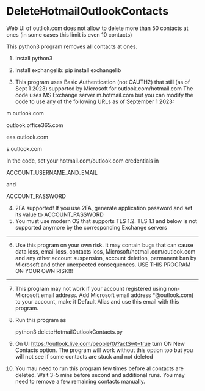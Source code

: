# DeleteHotmailOutlookContacts

Web UI of outllok.com does not allow to delete more than 50 contacts at ones (in some cases this limit is even 10 contacts)

This python3 program removes all contacts at ones.

1. Install python3
2. Install exchangelib:
pip install exchangelib

4. This program uses Basic Authentication (not OAUTH2) that still (as of Sept 1 2023) supported by Microsoft for outlook.com/hotmail.com
   The code uses MS Exchange server m.hotmail.com but you can modify the code to use any of the following URLs as of September 1 2023:

m.outlook.com

outlook.office365.com

eas.outlook.com

s.outlook.com


In the code, set your hotmail.com/outlook.com credentials in

ACCOUNT_USERNAME_AND_EMAIL

and

ACCOUNT_PASSWORD

4. 2FA supported! If you use 2FA, generate application password and set its value to ACCOUNT_PASSWORD
5. You must use modern OS that supports TLS 1.2. TLS 1.1 and below is not supported anymore by the corresponding Exchange servers
*****************************************************************************
6. Use this program on your own risk. It may contain bugs that can cause data loss, email loss, contacts loss,
   Microsoft/hotmail.com/outlook.com and any other account suspension, account deletion, 
   permanent ban by Microsoft and other unexpected consequences. 
   USE THIS PROGRAM ON YOUR OWN RISK!!!
*****************************************************************************
7. This program may not work if your account registered using non-Microsoft email address. Add Microsoft email address *@outlook.com) to your account, make it Default Alias and use this email with this program.
8. Run this program as

   python3 deleteHotmailOutlookContacts.py
9. On UI https://outlook.live.com/people/0/?actSwt=true turn ON New Contacts option. The program will work without this option too but you will not see if some contacts are stuck and not deleted
10. You mau need to run this program few times before al contacts are deleted. Wait 3-5 mins before second and additional runs. You may need to remove a few remaining contacts manually.

